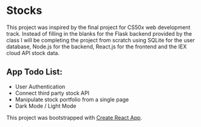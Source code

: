 # Stocks

This project was inspired by the final project for CS50x web development track. Instead of filling in the blanks for the Flask backend provided by the class I will be completing the project from scratch using SQLite for the user database, Node.js for the backend, React.js for the frontend and the IEX cloud API stock data.

## App Todo List:

- User Authentication
- Connect third party stock API
- Manipulate stock portfolio from a single page
- Dark Mode / Light Mode

This project was bootstrapped with [Create React App](https://github.com/facebook/create-react-app).
